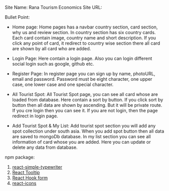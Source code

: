 Site Name: Rana Tourism Economics
Site URL:

Bullet Point:

- Home page: Home pages has a navbar country section, card section, why us and review section. In country section has six country cards. Each card contain image, country name and short description. If you click any point of card, it redirect to country wise section there all card are shown by all card who are added.

- Login Page: Here contain a login page. Also you can login different social login such as google, github etc.

- Register Page: In register page you can sign up by name, photoURL, email and password. Password must be eight character, one upper case, one lower case and one special character.

- All Tourist Spot: All Tourist Spot page, you can see all card whose are loaded from database. Here contain a sort by button. If you click sort by button then all data are shown by ascending. But it will be private route. If you cre login then you can see it. If you are not login, then the page redirect in login page.

- Add Tourist Spot & My List: Add tourist spot section you will add any spot collection under south asia. When you add spot button then all data are saved to mongoDb database. In my list section you can see all information of card whose you are added. Here you can update or delete any data from database.

npm package:

1. [react-simple-typewriter](https://www.npmjs.com/package/react-simple-typewriter)
2. [React Tooltip](https://react-tooltip.com/)
3. [React Hook form](https://react-hook-form.com/get-started)
4. [react-icons](https://react-icons.github.io/react-icons/)
